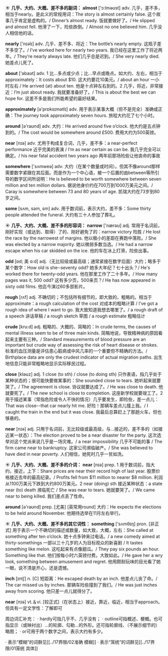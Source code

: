 ☀ <span class="category">**几乎、大约、大概、差不多的副词：**</span>
<span class="vocabulary">**almost**</span> ['ɔ:lməʊst] 
<span class="definition">adv. 几乎，差不多，相当于nearly。是此义的常规用词：</span>The story is almost certainly false. 这个故事几乎肯定是虚构的。/ Dinner’s almost ready. 饭就要做好了。/ He slipped and almost fell. 他滑了一下，险些跌倒。/ Almost no one believed him. 几乎没人相信他的话。

<span class="vocabulary">**nearly**</span> ['nɪəlɪ] 
<span class="definition">adv. 几乎、差不多、将近：</span>The bottle’s nearly empty. 这瓶子差不多空了。/ I’ve worked here for nearly two years. 我已经在这里工作了将近两年。/ They’re nearly always late. 他们几乎总是迟到。/ She very nearly died. 她差点儿死了。

<span class="vocabulary">**about**</span> ['əbaʊt] 
<span class="definition">adv. 1 比…多点或少点；比…早点或晚点。如大约、左右，相当于approximately：</span>It costs about $10. 这大约要花10美元。/ about an hour 一小时左右 / He arrived (at) about ten. 他是十点钟左右到的。<span class="definition">2 几乎，将近，非常接近：</span>I’m just about ready. 我就要准备好了。/ This is about the best we can hope for. 这差不多是我们所能希望的最好结果。

<span class="vocabulary">**approximately**</span> [ə'prɒksɪmətlɪ] 
<span class="definition">adv. 用于表示某事大概（但不是完全）准确或正确：</span>The journey took approximately seven hours. 旅程大约花了七个小时。

<span class="vocabulary">**around**</span> [ə'raʊnd] 
<span class="definition">adv. 大约：</span>He arrived around five o’clock. 他大约是五点钟到的。/ The cost would be somewhere around £500. 费用大约为500英镑。

<span class="vocabulary">**near**</span> [nɪə] 
<span class="definition">adv. 尤用于构成复合词，几乎，差不多：</span>a near-perfect performance 近乎完美的表演 / I’m as near certain as can be. 我几乎完全可以确定。/ his near fatal accident two years ago 两年前那场险些让他丧命的事故

<span class="vocabulary">**somewhere**</span> ['sʌmweə] 
<span class="definition">adv. 大约（在某个数量或时间）。但其不像around那样需要数字紧跟在其后面。而是作为一个中心语，被一个后置的由between等所引导的数字区间所说明：</span>He is believed to be worth somewhere between seven million and ten million dollars. 据说他身价约在700万到1000万美元之间。/ Caray is somewhere between 73 and 80 years of age. 凯瑞大约在73岁到80岁之间。

<span class="vocabulary">**some**</span> [sʌm, səm, sm] 
<span class="definition">adv. 用于数词前，表示大约，差不多：</span>Some thirty people attended the funeral. 大约有三十人参加了葬礼。

☀ <span class="category">**几乎、大约、大概、差不多的形容词：**</span>
<span class="vocabulary">**narrow**</span> ['nærəʊ] 
<span class="definition">adj. 常用于名词前，刚好实现（或达到、取得）了的、刚好避免了的：</span>narrow victory 险胜 / He lost the race by the narrowest of margins. 他以极小的差距在赛跑中落败。/ She was elected by a narrow majority. 她以微弱多数当选。/ He had a narrow escape when his car skidded on the ice. 他的车在冰上打滑，险些出事。
           
<span class="vocabulary">**odd**</span> [ɒd; 美 ɑ:d]
<span class="definition">adj.（无比较级或最高级；通常紧接在数字后面）大约；略多于某个数字：</span>How old is she─seventy odd? 她多大年纪？七十出头？/ He's worked there for twenty-odd years. 他在那里工作了二十多年。/ How many pages was it, 500 odd? 这有多少页，500来页？/ He has now appeared in sixty odd films. 他迄今演过60多部影片。

<span class="vocabulary">**rough**</span> [rʌf] 
<span class="definition">adj. 不确切的；不包括所有细节的，即大致的，粗略的。相当于approximate：</span>a rough calculation of the cost 对成本的粗略计算 / I’ve got a rough idea of where I want to go. 我大致知道我想去哪里了。/ a rough draft of a speech 讲话草稿 / a rough sketch 草图 / a rough estimate 粗略估计
           
<span class="vocabulary">**crude**</span> [kru:d]
<span class="definition">adj. 粗略的、大概的、简略的：</span>In crude terms, the causes of mental illness seem to be of three main kinds. 简略地说，导致精神病的原因看起来主要有三种。/ Standard measurements of blood pressure are an important but crude way of assessing the risk of heart disease or strokes. 标准的血压测量是评估患心脏病或中风几率的一个重要但不精确的方法。/ Birthplace data are only the crudest indicator of actual migration paths. 出生地信息只能非常粗略地显示实际移民过程。

<span class="vocabulary">**close**</span> [kləʊz] 
<span class="definition">adj. 1 close (to sth) / close (to doing sth) 只作表语，指几乎处于某种状态的；很可能快要做某事的：</span>She sounded close to tears. 她听起来就要哭了。/ The agreement is close. 协议就要达成了。/ He was close to death. 他就要死了。/ The new school is close to completion. 这座新学校就要竣工了。<span class="definition">2 用于描述某事（常指危险或令人不快的情况）几乎要发生，即险些，差一点儿：</span>That was close--that car nearly hit me. 好险！那辆车差点儿撞上我。/ I caught the train in the end but it was close. 我最后总算赶上了那趟火车，但也够悬的。

<span class="vocabulary">**near**</span> [nɪə] 
<span class="definition">adj. 只用于名词前，无比较级或最高级，与…接近的，差不多的（如接近某一状态）：</span>The election proved to be a near disaster for the party. 这次选举对这个党派来说几乎是一场灾难。/ a near impossibility 几乎不可能的事 / The firm came near to bankruptcy. 这家公司濒临破产。/ She was believed to have died in near poverty. 人们相信，她死时几乎一贫如洗。

☀ <span class="category">**几乎、大约、大概、差不多的介词：**</span>
<span class="vocabulary">**near**</span> [nɪə] 
<span class="definition">prep. 1 用于数词前，指大约，接近，上下：</span>Share prices are near their record high of last year. 股票价格接近去年的最高纪录。/ Profits fell from $11 million to nearer $8 million. 利润从1100万美元下跌到大约800万美元。<span class="definition">2 near (doing) sth 接近某种状态：</span>a state near (to) death 濒临死亡 / She was near to tears. 她就要哭了。/ We came near to being killed. 我们差点丢了性命。

<span class="vocabulary">**around**</span> [ə'raʊnd] 
<span class="definition">prep. [尤美] [英常用round] 大约：</span>He expects the elections to be held around November. 他期待选举在11月左右举行。

☀ <span class="category">**几乎、大约、大概、差不多的其它词性：**</span>
<span class="vocabulary">**something**</span> ['sʌmθɪŋ] 
<span class="definition">pron. [非正式] 用于表示一个不确切的描述或数量，如大致，大概，左右：</span>She called at something after ten o’clock. 她十点多钟来过电话。/ a new comedy aimed at thirty-somethings 一部以三十几岁的人为目标观众的新喜剧 / It tastes something like melon. 这吃起来有点像甜瓜。/ They pay six pounds an hour. Something like that. 他们按每小时六英镑付费。大致如此。/ He gave her a wry look, something between amusement and regret. 他用颇耐玩味的目光看了她一眼，说不清是开心，还是遗憾。

<span class="vocabulary">**inch**</span> [ɪntʃ] 
<span class="definition">n. [C] 短距离：</span>He escaped death by an inch. 他差点儿丧了命。/ The car missed us by inches. 那辆车险些撞到了我们。/ He was just inches away from scoring. 他只差一点儿就得分了。

<span class="vocabulary">**near**</span> [nɪə] 
<span class="definition">vt.＆vi. [较正式]（在状态上）接近，靠近，临近，相当于approach。但具有一定文学性：</span>了解即可

周边词汇补充：
· hardly可指几乎不、几乎没有；
· outline可指概述、梗概。也可指显示（或映衬出）…的轮廓、勾勒…的外形。还可指轮廓线、（不展示细节的）略图；
· or可用于两个数字之间，表示大约有多少。

· 表示“模糊”的词群见[[../17界限/02准确 模糊]]
· 表示“笼统”的词群见[[../17界限/01笼统 具体]]
